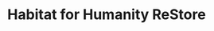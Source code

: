 ---
title: "Habitat for Humanity ReStore"
url: /grimsby/habitat-for-humanity-restore/
shop: Gebrauchtwaren
---